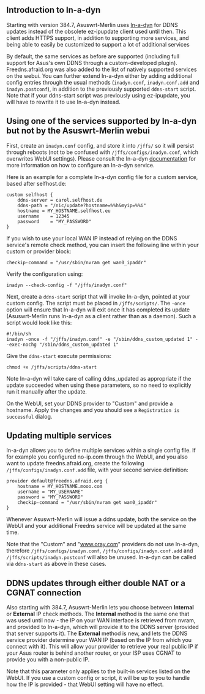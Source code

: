 ## Introduction to In-a-dyn
Starting with version 384.7, Asuswrt-Merlin uses [In-a-dyn](https://github.com/troglobit/inadyn) for DDNS updates instead of the obsolete ez-ipupdate client used until then.  This client adds HTTPS support, in addition to supporting more services, and being able to easily be customized to support a lot of additional services

By default, the same services as before are supported (including full support for Asus's own DDNS through a custom-developed plugin).  Freedns.afraid.org was also added to the list of natively supported services on the webui.  You can further extend In-a-dyn either by adding additional config entries through the usual methods (`inadyn.conf`, `inadyn.conf.add` and `inadyn.postconf`), in addition to the previously supported `ddns-start` script.  Note that if your ddns-start script was previously using ez-ipupdate, you will have to rewrite it to use In-a-dyn instead.


## Using one of the services supported by In-a-dyn but not by the Asuswrt-Merlin webui
First, create an `inadyn.conf` config, and store it into `/jffs/` so it will persist through reboots (not to be confused with `/jffs/configs/inadyn.conf`, which overwrites WebUI settings).  Please consult the In-a-dyn [documentation](https://github.com/troglobit/inadyn) for more information on how to configure an In-a-dyn service.

Here is an example for a complete In-a-dyn config file for a custom service, based after selfhost.de:

```
custom selfhost {
	ddns-server = carol.selfhost.de
	ddns-path = "/nic/update?hostname=%%h&myip=%%i"
	hostname = MY_HOSTNAME.selfhost.eu
	username    = 12345
	password    = "MY_PASSWORD"
}
```

If you wish to use your local WAN IP instead of relying on the DDNS service's remote check method, you can insert the following line within your custom or provider block:

```
checkip-command = "/usr/sbin/nvram get wan0_ipaddr"
```

Verify the configuration using:

```
inadyn --check-config -f "/jffs/inadyn.conf"
```

Next, create a `ddns-start` script that will invoke In-a-dyn, pointed at your custom config. The script must be placed in `/jffs/scripts/`. The `-once` option will ensure that In-a-dyn will exit once it has completed its update (Asuswrt-Merlin runs In-a-dyn as a client rather than as a daemon). Such a script would look like this:

```
#!/bin/sh
inadyn -once -f "/jffs/inadyn.conf" -e "/sbin/ddns_custom_updated 1" --exec-nochg "/sbin/ddns_custom_updated 1"
```

Give the `ddns-start` execute permissions:

```
chmod +x /jffs/scripts/ddns-start
```

Note In-a-dyn will take care of calling ddns_updated as appropriate if the update succeeded when using these parameters, so no need to explicitly run it manually after the update.

On the WebUI, set your DDNS provider to "Custom" and provide a hostname. Apply the changes and you should see a `Registration is successful` dialog.


## Updating multiple services
In-a-dyn allows you to define multiple services within a single config file.  If for example you configured no-ip.com through the WebUI, and you also want to update freedns.afraid.org, create the following `/jffs/configs/inadyn.conf.add` file, with your second service definition:

```
provider default@freedns.afraid.org {
	hostname = MY_HOSTNAME.mooo.com
	username = "MY_USERNAME"
	password = "MY_PASSWORD"
	checkip-command = "/usr/sbin/nvram get wan0_ipaddr"
}
```

Whenever Asuswrt-Merlin will issue a ddns update, both the service on the WebUI and your additional Freedns service will be updated at the same time.

Note that the "Custom" and "www.oray.com" providers do not use In-a-dyn, therefore `/jffs/configs/inadyn.conf`, `/jffs/configs/inadyn.conf.add` and `/jffs/scripts/inadyn.postconf` will also be unused. In-a-dyn can be called via `ddns-start` as above in these cases.


## DDNS updates through either double NAT or a CGNAT connection
Also starting with 384.7, Asuswrt-Merlin lets you choose between **Internal** or **External** IP check methods.  The **Internal** method is the same one that was used until now - the IP on your WAN interface is retrieved from nvram, and provided to In-a-dyn, which will provide it to the DDNS server (provided that server supports it).  The **External** method is new, and lets the DDNS service provider determine your WAN IP (based on the IP from which you connect with it).  This will allow your provider to retrieve your real public IP if your Asus router is behind another router, or your ISP uses CGNAT to provide you with a non-public IP.

Note that this parameter only applies to the built-in services listed on the WebUI.  If you use a custom config or script, it will be up to you to handle how the IP is provided - that WebUI setting will have no effect.